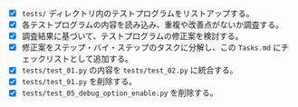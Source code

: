 - [x] `tests/` ディレクトリ内のテストプログラムをリストアップする。
- [x] 各テストプログラムの内容を読み込み、重複や改善点がないか調査する。
- [x] 調査結果に基づいて、テストプログラムの修正案を検討する。
- [x] 修正案をステップ・バイ・ステップのタスクに分解し、この `Tasks.md` にチェックリストとして追加する。
- [x] `tests/test_01.py` の内容を `tests/test_02.py` に統合する。
- [x] `tests/test_01.py` を削除する。
- [x] `tests/test_05_debug_option_enable.py` を削除する。
